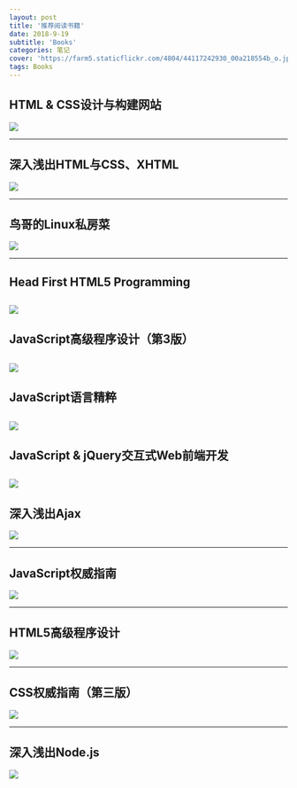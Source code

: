 ```yaml
---
layout: post
title: '推荐阅读书籍'
date: 2018-9-19
subtitle: 'Books'
categories: 笔记
cover: 'https://farm5.staticflickr.com/4804/44117242930_00a218554b_o.jpg'
tags: Books
---
```

## HTML & CSS设计与构建网站 ##
![](https://img3.doubanio.com/lpic/s24951890.jpg)

----------

## 深入浅出HTML与CSS、XHTML ##
![](https://img3.doubanio.com/lpic/s1669754.jpg)

----------

## 鸟哥的Linux私房菜 ##
![](https://img1.doubanio.com/lpic/s4399937.jpg)

----------
## Head First HTML5 Programming ##
![](https://img1.doubanio.com/lpic/s22783128.jpg)
----------
## JavaScript高级程序设计（第3版） ##
![](https://img3.doubanio.com/lpic/s8958650.jpg)
----------
## JavaScript语言精粹 ##
![](https://img3.doubanio.com/lpic/s3651235.jpg)
----------
## JavaScript & jQuery交互式Web前端开发  ##
![](https://img1.doubanio.com/lpic/s28118537.jpg)
----------
## 深入浅出Ajax ##
![](https://img3.doubanio.com/lpic/s5915760.jpg)

----------
## JavaScript权威指南
![](https://img3.doubanio.com/lpic/s5860151.jpg)

----------
## HTML5高级程序设计
![](https://img3.doubanio.com/lpic/s4569610.jpg)

----------

## CSS权威指南（第三版）
![](https://img3.doubanio.com/lpic/s2921314.jpg)

----------
## 深入浅出Node.js 
![](https://img3.doubanio.com/lpic/s27269296.jpg)
